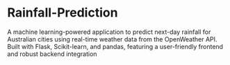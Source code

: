# Rainfall-Prediction
A machine learning-powered application to predict next-day rainfall for Australian cities using real-time weather data from the OpenWeather API. Built with Flask, Scikit-learn, and pandas, featuring a user-friendly frontend and robust backend integration
